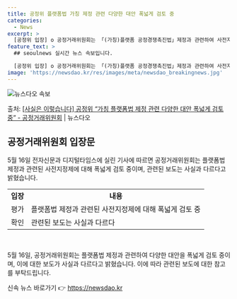 ```yaml
---
title: 공정위 플랫폼법 가칭 제정 관련 다양한 대안 폭넓게 검토 중
categories:
  - News
excerpt: >
  [공정위 입장] o 공정거래위원회는 「(가칭)플랫폼 공정경쟁촉진법」제정과 관련하여 사전지정제도를 포함한 다양…
feature_text: >
  ## seoulnews 실시간 뉴스 속보입니다.

  [공정위 입장] o 공정거래위원회는 「(가칭)플랫폼 공정경쟁촉진법」제정과 관련하여 사전지정제도를 포함한 다양…
image: 'https://newsdao.kr/res/images/meta/newsdao_breakingnews.jpg'
---
```


![뉴스다오 속보](https://newsdao.kr/res/images/meta/newsdao_breakingnews.jpg)

<p>출처: <a href="https://newsdao.kr/3842" rel="dofollow">[사실은 이렇습니다] 공정위 “가칭 플랫폼법 제정 관련 다양한 대안 폭넓게 검토 중” - 공정거래위원회</a> | 뉴스다오</p>

<h2 data-ke-size="size26">공정거래위원회 입장문</h2>
<p data-ke-size="size16">5월 16일 전자신문과 디지털타임스에 실린 기사에 따르면 공정거래위원회는 플랫폼법 제정과 관련된 사전지정제에 대해 폭넓게 검토 중이며, 관련된 보도는 사실과 다르다고 밝혔습니다.</p>

<table>
  <tr>
    <td style="text-align: center; height: 17px;"><b>입장</b></td>
    <td style="text-align: center; height: 17px;"><b>내용</b></td>
  </tr>
  <tr>
    <td style="text-align: center;">평가</td>
    <td>플랫폼법 제정과 관련된 사전지정제에 대해 폭넓게 검토 중</td>
  </tr>
  <tr>
    <td style="text-align: center;">확인</td>
    <td>관련된 보도는 사실과 다르다</td>
  </tr>
</table>

<p data-ke-size="size16">&nbsp;</p>
<p data-ke-size="size16">5월 16일, 공정거래위원회는 플랫폼법 제정과 관련하여 다양한 대안을 폭넓게 검토 중이며, 이에 대한 보도가 사실과 다르다고 밝혔습니다. 이에 따라 관련된 보도에 대한 참고를 부탁드립니다.</p> 

신속 뉴스 바로가기 👉 <a href="https://newsdao.kr" rel="dofollow">https://newsdao.kr</a>



